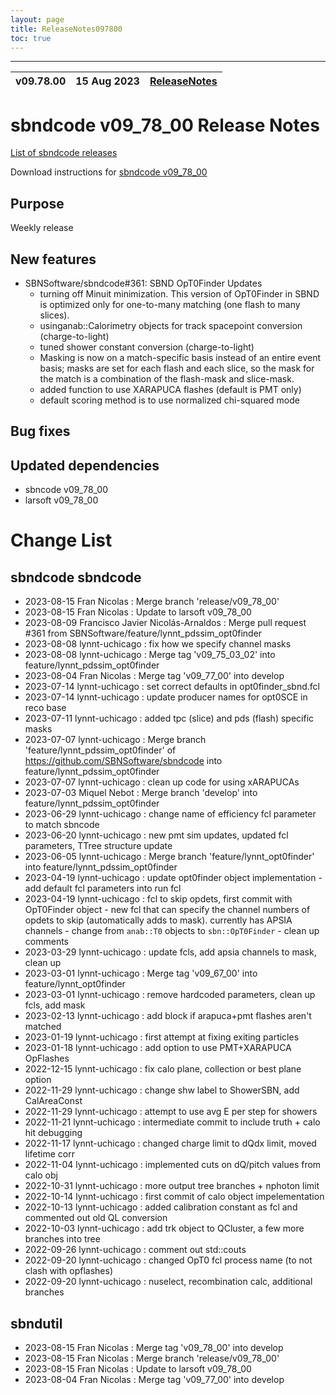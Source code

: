 ```yaml
---
layout: page
title: ReleaseNotes097800
toc: true
---
```


-----------------------------------------------------------------------------
| v09.78.00 | 15 Aug 2023 | [ReleaseNotes](ReleaseNotes097800.html) |
| --- | --- | --- |



sbndcode v09_78_00 Release Notes
=======================================================================================

[List of sbndcode releases](List_of_SBND_code_releases.html)

Download instructions for [sbndcode v09_78_00](http://scisoft.fnal.gov/scisoft/bundles/sbnd/v09_78_00/sbndcode-v09_78_00.html)

Purpose
---------------------------------------------------
Weekly release

New features
---------------------------------------------------
* SBNSoftware/sbndcode#361: SBND OpT0Finder Updates
  * turning off Minuit minimization. This version of OpT0Finder in SBND is optimized only for one-to-many matching (one flash to many slices).
  * usinganab::Calorimetry objects for track spacepoint conversion (charge-to-light)
  * tuned shower constant conversion (charge-to-light)
  * Masking is now on a match-specific basis instead of an entire event basis; masks are set for each flash and each slice, so the mask for the match is a combination of the flash-mask and slice-mask.
  * added function to use XARAPUCA flashes (default is PMT only)
  * default scoring method is to use normalized chi-squared mode
 

Bug fixes
---------------------------------------------------

Updated dependencies
---------------------------------------------------
* sbncode v09_78_00
* larsoft v09_78_00

Change List
==========================================

sbndcode sbndcode
---------------------------------------------------

* 2023-08-15  Fran Nicolas : Merge branch 'release/v09_78_00'
* 2023-08-15  Fran Nicolas : Update to larsoft v09_78_00
* 2023-08-09  Francisco Javier Nicolás-Arnaldos : Merge pull request #361 from SBNSoftware/feature/lynnt_pdssim_opt0finder
* 2023-08-08  lynnt-uchicago : fix how we specify channel masks
* 2023-08-08  lynnt-uchicago : Merge tag 'v09_75_03_02' into feature/lynnt_pdssim_opt0finder
* 2023-08-04  Fran Nicolas : Merge tag 'v09_77_00' into develop
* 2023-07-14  lynnt-uchicago : set correct defaults in opt0finder_sbnd.fcl
* 2023-07-14  lynnt-uchicago : update producer names for opt0SCE in reco base
* 2023-07-11  lynnt-uchicago : added tpc (slice) and pds (flash) specific masks
* 2023-07-07  lynnt-uchicago : Merge branch 'feature/lynnt_pdssim_opt0finder' of https://github.com/SBNSoftware/sbndcode into feature/lynnt_pdssim_opt0finder
* 2023-07-07  lynnt-uchicago : clean up code for using xARAPUCAs
* 2023-07-03  Miquel Nebot : Merge branch 'develop' into feature/lynnt_pdssim_opt0finder
* 2023-06-29  lynnt-uchicago : change name of efficiency fcl parameter to match sbncode
* 2023-06-20  lynnt-uchicago : new pmt sim updates, updated fcl parameters, TTree structure update
* 2023-06-05  lynnt-uchicago : Merge branch 'feature/lynnt_opt0finder' into feature/lynnt_pdssim_opt0finder
* 2023-04-19  lynnt-uchicago : update opt0finder object implementation - add default fcl parameters into run fcl
* 2023-04-19  lynnt-uchicago : fcl to skip opdets, first commit with OpT0Finder object - new fcl that can specify the channel numbers of opdets to skip (automatically adds to mask). currently has APSIA channels - change from `anab::T0` objects to `sbn::OpT0Finder` - clean up comments
* 2023-03-29  lynnt-uchicago : update fcls, add apsia channels to mask, clean up
* 2023-03-01  lynnt-uchicago : Merge tag 'v09_67_00' into feature/lynnt_opt0finder
* 2023-03-01  lynnt-uchicago : remove hardcoded parameters, clean up fcls, add mask
* 2023-02-13  lynnt-uchicago : add block if arapuca+pmt flashes aren't matched
* 2023-01-19  lynnt-uchicago : first attempt at fixing exiting particles
* 2023-01-18  lynnt-uchicago : add option to use PMT+XARAPUCA OpFlashes
* 2022-12-15  lynnt-uchicago : fix calo plane, collection or best plane option
* 2022-11-29  lynnt-uchicago : change shw label to ShowerSBN, add CalAreaConst
* 2022-11-29  lynnt-uchicago : attempt to use avg E per step for showers
* 2022-11-21  lynnt-uchicago : intermediate commit to include truth + calo hit debugging
* 2022-11-17  lynnt-uchicago : changed charge limit to dQdx limit, moved lifetime corr
* 2022-11-04  lynnt-uchicago : implemented cuts on dQ/pitch values from calo obj
* 2022-10-31  lynnt-uchicago : more output tree branches + nphoton limit
* 2022-10-14  lynnt-uchicago : first commit of calo object impelementation
* 2022-10-13  lynnt-uchicago : added calibration constant as fcl and commented out old QL conversion
* 2022-10-03  lynnt-uchicago : add trk object to QCluster, a few more branches into tree
* 2022-09-26  lynnt-uchicago : comment out std::couts
* 2022-09-20  lynnt-uchicago : changed OpT0 fcl process name (to not clash with opflashes)
* 2022-09-20  lynnt-uchicago : nuselect, recombination calc, additional branches

sbndutil
---------------------------------------------------

* 2023-08-15  Fran Nicolas : Merge tag 'v09_78_00' into develop
* 2023-08-15  Fran Nicolas : Merge branch 'release/v09_78_00'
* 2023-08-15  Fran Nicolas : Update to larsoft v09_78_00
* 2023-08-04  Fran Nicolas : Merge tag 'v09_77_00' into develop

